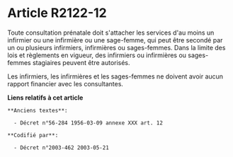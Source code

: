 # Article R2122-12

Toute consultation prénatale doit s'attacher les services d'au moins un infirmier ou une infirmière ou une sage-femme, qui
peut être secondé par un ou plusieurs infirmiers, infirmières ou sages-femmes. Dans la limite des lois et règlements en
vigueur, des infirmiers ou infirmières ou sages-femmes stagiaires peuvent être autorisés.

Les infirmiers, les infirmières et les sages-femmes ne doivent avoir aucun rapport financier avec les consultantes.

**Liens relatifs à cet article**

	**Anciens textes**:

	  - Décret n°56-284 1956-03-09 annexe XXX art. 12

	**Codifié par**:

	  - Décret n°2003-462 2003-05-21
